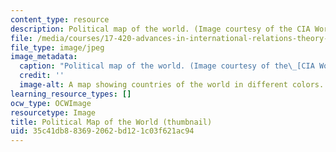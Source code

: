 ```yaml
---
content_type: resource
description: Political map of the world. (Image courtesy of the CIA World Fact Book.)
file: /media/courses/17-420-advances-in-international-relations-theory-spring-2003/35c41db883692062bd121c03f621ac94_17-420s03-th.jpg
file_type: image/jpeg
image_metadata:
  caption: "Political map of the world. (Image courtesy of the\_[CIA World Fact Book](https://www.cia.gov/library/publications/the-world-factbook/docs/refmaps.html).)"
  credit: ''
  image-alt: A map showing countries of the world in different colors.
learning_resource_types: []
ocw_type: OCWImage
resourcetype: Image
title: Political Map of the World (thumbnail)
uid: 35c41db8-8369-2062-bd12-1c03f621ac94
---
```

